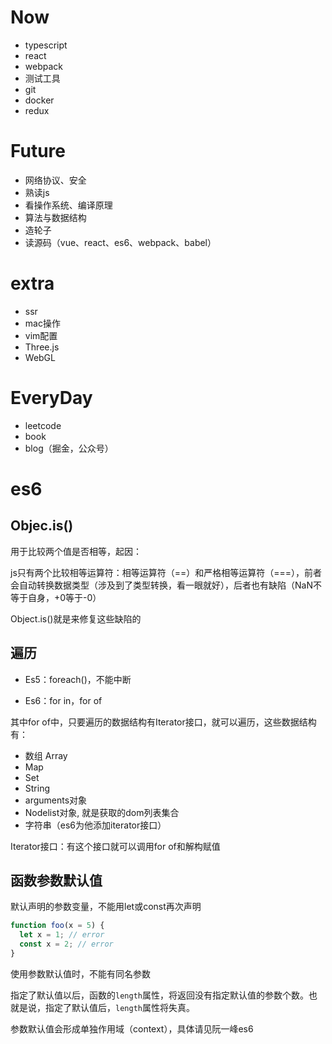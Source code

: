 # Now

- typescript
- react
- webpack
- 测试工具
- git
- docker
- redux

# Future

- 网络协议、安全
- 熟读js
- 看操作系统、编译原理
- 算法与数据结构
- 造轮子
- 读源码（vue、react、es6、webpack、babel）

# extra

- ssr
- mac操作
- vim配置
- Three.js
- WebGL

# EveryDay

- leetcode
- book
- blog（掘金，公众号）

# es6

## Objec.is()

用于比较两个值是否相等，起因：

js只有两个比较相等运算符：相等运算符（==）和严格相等运算符（===），前者会自动转换数据类型（涉及到了类型转换，看一眼就好），后者也有缺陷（NaN不等于自身，+0等于-0）

Object.is()就是来修复这些缺陷的

## 遍历

- Es5：foreach()，不能中断

- Es6：for in，for of

其中for of中，只要遍历的数据结构有Iterator接口，就可以遍历，这些数据结构有：

- 数组 Array
- Map
- Set
- String
- arguments对象
- Nodelist对象, 就是获取的dom列表集合
- 字符串（es6为他添加iterator接口）



Iterator接口：有这个接口就可以调用for of和解构赋值



## 函数参数默认值

默认声明的参数变量，不能用let或const再次声明

```javascript
function foo(x = 5) {
  let x = 1; // error
  const x = 2; // error
}
```



使用参数默认值时，不能有同名参数



指定了默认值以后，函数的`length`属性，将返回没有指定默认值的参数个数。也就是说，指定了默认值后，`length`属性将失真。



参数默认值会形成单独作用域（context），具体请见阮一峰es6









